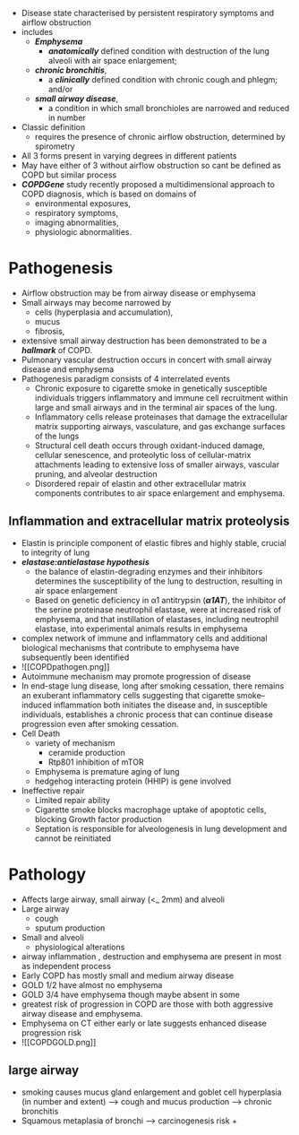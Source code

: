 * Disease state characterised by persistent respiratory symptoms and airflow obstruction
* includes 
	* ***Emphysema***
		* ***anatomically*** defined condition with destruction of the lung alveoli with air space enlargement; 
	* ***chronic bronchitis***, 
		* a ***clinically*** defined condition with chronic cough and phlegm; and/or 
	* ***small airway disease***, 
		* a condition in which small bronchioles are narrowed and reduced in number
* Classic definition 
	* requires the presence of chronic airflow obstruction, determined by spirometry
* All 3 forms present in varying degrees in different patients 
* May have either of 3 without airflow obstruction so cant be defined as COPD but similar process 
* ***COPDGene*** study recently proposed a multidimensional approach to COPD diagnosis, which is based on domains of 
	* environmental exposures, 
	* respiratory symptoms, 
	* imaging abnormalities, 
	* physiologic abnormalities.
# Pathogenesis 
* Airflow obstruction may be from airway disease or emphysema 
* Small airways may become narrowed by 
	* cells (hyperplasia and accumulation), 
	* mucus 
	* fibrosis,
* extensive small airway destruction has been demonstrated to be a ***hallmark*** of COPD.
* Pulmonary vascular destruction occurs in concert with small airway disease and emphysema 
* Pathogenesis paradigm consists of 4 interrelated events 
	* Chronic exposure to cigarette smoke in genetically susceptible individuals triggers inflammatory and immune cell recruitment within large and small airways and in the terminal air spaces of the lung.
	* Inflammatory cells release proteinases that damage the extracellular matrix supporting airways, vasculature, and gas exchange surfaces of the lungs 
	* Structural cell death occurs through oxidant-induced damage, cellular senescence, and proteolytic loss of cellular-matrix attachments leading to extensive loss of smaller airways, vascular pruning, and alveolar destruction 
	* Disordered repair of elastin and other extracellular matrix components contributes to air space enlargement and emphysema.
## Inflammation and extracellular matrix proteolysis 
* Elastin is principle component of elastic fibres and highly stable, crucial to integrity of lung 
* ***elastase:antielastase hypothesis***
	* the balance of elastin-degrading enzymes and their inhibitors determines the susceptibility of the lung to destruction, resulting in air space enlargement
	* Based on genetic deficiency in α1 antitrypsin (***α1AT***), the inhibitor of the serine proteinase neutrophil elastase, were at increased risk of emphysema, and that instillation of elastases, including neutrophil elastase, into experimental animals results in emphysema
* complex network of immune and inflammatory cells and additional biological mechanisms that contribute to emphysema have subsequently been identified
* ![[COPDpathogen.png]]
* Autoimmune mechanism may promote progression of disease 
* In end-stage lung disease, long after smoking cessation, there remains an exuberant inflammatory cells suggesting that cigarette smoke–induced inflammation both initiates the disease and, in susceptible individuals, establishes a chronic process that can continue disease progression even after smoking cessation. 
* Cell Death 
	* variety of mechanism 
		* ceramide production 
		* Rtp801 inhibition of mTOR 
	* Emphysema is premature aging of lung 
	* hedgehog interacting protein (HHIP) is gene involved 
* Ineffective repair 
	* Limited repair ability 
	* Cigarette smoke blocks macrophage uptake of apoptotic cells, blocking Growth factor production 
	* Septation is responsible for alveologenesis in lung development and cannot be reinitiated 

# Pathology 
* Affects large airway, small airway (<_ 2mm) and alveoli 
* Large airway 
	* cough 
	* sputum production 
* Small and alveoli 
	* physiological alterations 
* airway inflammation , destruction and emphysema are present in most as independent process 
* Early COPD has mostly small and medium airway disease 
* GOLD 1/2 have almost no emphysema 
* GOLD 3/4 have emphysema though maybe absent in some 
* greatest risk of progression in COPD are those with both aggressive airway disease and emphysema.
* Emphysema on CT either early or late suggests enhanced disease progression risk 
* ![[COPDGOLD.png]]

## large airway 
* smoking causes mucus gland enlargement  and goblet cell hyperplasia (in number and extent) --> cough and mucus production --> chronic bronchitis 
* Squamous metaplasia of bronchi --> carcinogenesis risk + 
